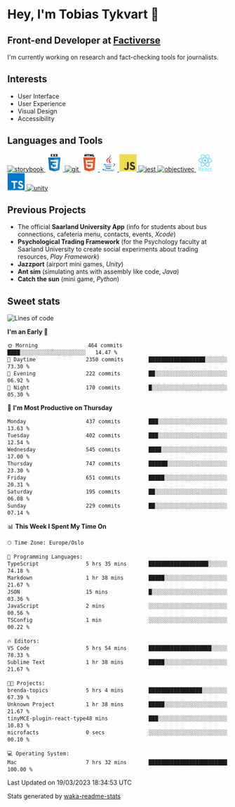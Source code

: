 # Hey, I'm Tobias Tykvart 🦉

## Front-end Developer at [Factiverse](https://www.factiverse.no/)

I'm currently working on research and fact-checking tools for journalists.

## Interests

- User Interface
- User Experience
- Visual Design
- Accessibility

## Languages and Tools

<!-- https://devicon.dev/ -->
<p align="left"> <a href="https://storybook.js.org/" target="_blank" rel="noreferrer"> <img src="https://cdn.jsdelivr.net/gh/devicons/devicon/icons/storybook/storybook-original.svg" alt="storybook" width="40" height="40"/> </a> <a href="https://www.w3schools.com/css/" target="_blank" rel="noreferrer"> <img src="https://raw.githubusercontent.com/devicons/devicon/master/icons/css3/css3-original-wordmark.svg" alt="css3" width="40" height="40"/> </a> <a href="https://git-scm.com/" target="_blank" rel="noreferrer"> <img src="https://www.vectorlogo.zone/logos/git-scm/git-scm-icon.svg" alt="git" width="40" height="40"/> </a> <a href="https://www.w3.org/html/" target="_blank" rel="noreferrer"> <img src="https://raw.githubusercontent.com/devicons/devicon/master/icons/html5/html5-original-wordmark.svg" alt="html5" width="40" height="40"/> </a> <a href="https://www.java.com" target="_blank" rel="noreferrer"> <img src="https://raw.githubusercontent.com/devicons/devicon/master/icons/java/java-original.svg" alt="java" width="40" height="40"/> </a> <a href="https://developer.mozilla.org/en-US/docs/Web/JavaScript" target="_blank" rel="noreferrer"> <img src="https://raw.githubusercontent.com/devicons/devicon/master/icons/javascript/javascript-original.svg" alt="javascript" width="40" height="40"/> </a> <a href="https://jestjs.io" target="_blank" rel="noreferrer"> <img src="https://www.vectorlogo.zone/logos/jestjsio/jestjsio-icon.svg" alt="jest" width="40" height="40"/> </a> <a href="https://developer.apple.com/library/archive/documentation/Cocoa/Conceptual/ProgrammingWithObjectiveC/Introduction/Introduction.html" target="_blank" rel="noreferrer"> <img src="https://www.vectorlogo.zone/logos/apple_objectivec/apple_objectivec-icon.svg" alt="objectivec" width="40" height="40"/> </a> <a href="https://reactjs.org/" target="_blank" rel="noreferrer"> <img src="https://raw.githubusercontent.com/devicons/devicon/master/icons/react/react-original-wordmark.svg" alt="react" width="40" height="40"/> </a> <a href="https://www.typescriptlang.org/" target="_blank" rel="noreferrer"> <img src="https://raw.githubusercontent.com/devicons/devicon/master/icons/typescript/typescript-original.svg" alt="typescript" width="40" height="40"/> </a> <a href="https://unity.com/" target="_blank" rel="noreferrer"> <img src="https://www.vectorlogo.zone/logos/unity3d/unity3d-icon.svg" alt="unity" width="40" height="40"/> </a> </p>

## Previous Projects

- The official **Saarland University App** (info for students about bus connections, cafeteria menu, contacts, events, _Xcode_)
- **Psychological Trading Framework** (for the Psychology faculty at Saarland University to create social experiments about trading resources, _Play Framework_)
- **Jazzport** (airport mini games, _Unity_)
- **Ant sim** (simulating ants with assembly like code, _Java_)
- **Catch the sun** (mini game, _Python_)

## Sweet stats

<!--START_SECTION:waka-->
![Lines of code](https://img.shields.io/badge/From%20Hello%20World%20I%27ve%20Written-6.2%20million%20lines%20of%20code-blue)

**I'm an Early 🐤** 

```text
🌞 Morning                464 commits         ████░░░░░░░░░░░░░░░░░░░░░   14.47 % 
🌆 Daytime                2350 commits        ██████████████████░░░░░░░   73.30 % 
🌃 Evening                222 commits         ██░░░░░░░░░░░░░░░░░░░░░░░   06.92 % 
🌙 Night                  170 commits         █░░░░░░░░░░░░░░░░░░░░░░░░   05.30 % 
```
📅 **I'm Most Productive on Thursday** 

```text
Monday                   437 commits         ███░░░░░░░░░░░░░░░░░░░░░░   13.63 % 
Tuesday                  402 commits         ███░░░░░░░░░░░░░░░░░░░░░░   12.54 % 
Wednesday                545 commits         ████░░░░░░░░░░░░░░░░░░░░░   17.00 % 
Thursday                 747 commits         ██████░░░░░░░░░░░░░░░░░░░   23.30 % 
Friday                   651 commits         █████░░░░░░░░░░░░░░░░░░░░   20.31 % 
Saturday                 195 commits         ██░░░░░░░░░░░░░░░░░░░░░░░   06.08 % 
Sunday                   229 commits         ██░░░░░░░░░░░░░░░░░░░░░░░   07.14 % 
```


📊 **This Week I Spent My Time On** 

```text
🕑︎ Time Zone: Europe/Oslo

💬 Programming Languages: 
TypeScript               5 hrs 35 mins       ███████████████████░░░░░░   74.18 % 
Markdown                 1 hr 38 mins        █████░░░░░░░░░░░░░░░░░░░░   21.67 % 
JSON                     15 mins             █░░░░░░░░░░░░░░░░░░░░░░░░   03.36 % 
JavaScript               2 mins              ░░░░░░░░░░░░░░░░░░░░░░░░░   00.56 % 
TSConfig                 1 min               ░░░░░░░░░░░░░░░░░░░░░░░░░   00.22 % 

🔥 Editors: 
VS Code                  5 hrs 54 mins       ████████████████████░░░░░   78.33 % 
Sublime Text             1 hr 38 mins        █████░░░░░░░░░░░░░░░░░░░░   21.67 % 

🐱‍💻 Projects: 
brenda-topics            5 hrs 4 mins        █████████████████░░░░░░░░   67.39 % 
Unknown Project          1 hr 38 mins        █████░░░░░░░░░░░░░░░░░░░░   21.67 % 
tinyMCE-plugin-react-type48 mins             ███░░░░░░░░░░░░░░░░░░░░░░   10.83 % 
microfacts               0 secs              ░░░░░░░░░░░░░░░░░░░░░░░░░   00.10 % 

💻 Operating System: 
Mac                      7 hrs 32 mins       █████████████████████████   100.00 % 
```


 Last Updated on 19/03/2023 18:34:53 UTC
<!--END_SECTION:waka-->

Stats generated by [waka-readme-stats](https://github.com/anmol098/waka-readme-stats)
